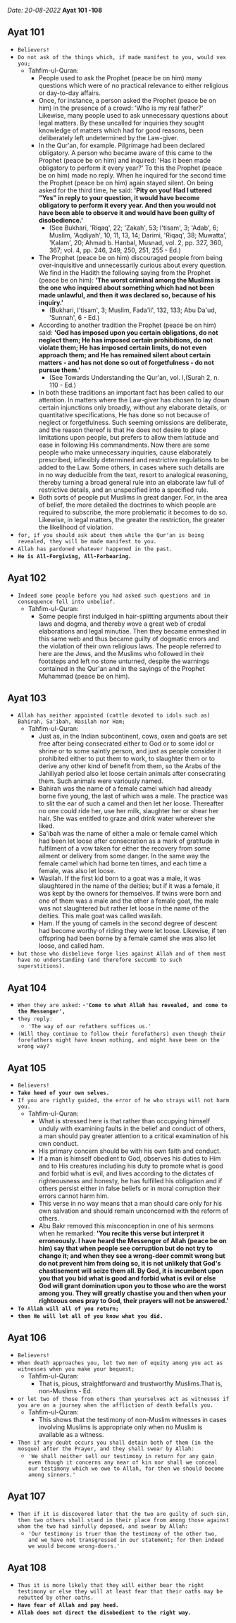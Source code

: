 *Date: 20-08-2022*
**Ayat 101 -108**


## Ayat 101

- `Believers!`
- `Do not ask of the things which, if made manifest to you, would vex you;`
  - Tahfim-ul-Quran:
    - People used to ask the Prophet (peace be on him) many questions which were of no practical relevance to either religious or day-to-day affairs.
    - Once, for instance, a person asked the Prophet (peace be on him) in the presence of a crowd: 'Who is my real father?' Likewise, many people used to ask unnecessary questions about legal matters. By these uncalled for inquiries they sought knowledge of matters which had for good reasons, been deliberately left undetermined by the Law-giver.
    - In the Qur'an, for example. Pilgrimage had been declared obligatory. A person who became aware of this came to the Prophet (peace be on him) and inquired: 'Has it been made obligatory to perform it every year?' To this the Prophet (peace be on him) made no reply. When he inquired for the second time the Prophet (peace be on him) again stayed silent. On being asked for the third time, he said: **'Pity on you! Had I uttered "Yes" in reply to your question, it would have become obligatory to perform it every year. And then you would not have been able to observe it and would have been guilty of disobedience.'**
      - (See Bukhari, 'Riqaq', 22; 'Zakah', 53; I'tisam', 3; 'Adab', 6; Muslim, 'Aqdiyah', 10, 11, 13, 14; Darimi, 'Riqaq', 38; Muwatta', 'Kalam', 20; Ahmad b. Hanbal, Musnad, vol. 2, pp. 327, 360, 367; vol. 4, pp. 246, 249, 250, 251, 255 - Ed.)
    - The Prophet (peace be on him) discouraged people from being over-inquisitive and unnecessarily curious about every question. We find in the Hadith the following saying from the Prophet (peace be on him): **'The worst criminal among the Muslims is the one who inquired about something which had not been made unlawful, and then it was declared so, because of his inquiry.'** 
      - (Bukhari, I'tisam', 3; Muslim, Fada'il', 132, 133; Abu Da'ud, 'Sunnah', 6 - Ed.) 
    - According to another tradition the Prophet (peace be on him) said: **'God has imposed upon you certain obligations, do not neglect them; He has imposed certain prohibitions, do not violate them; He has imposed certain limits, do not even approach them; and He has remained silent about certain matters - and has not done so out of forgetfulness - do not pursue them.'** 
      - (See Towards Understanding the Qur'an, vol. I,(Surah 2, n. 110 - Ed.) 
    - In both these traditions an important fact has been called to our attention. In matters where the Law-giver has chosen to lay down certain injunctions only broadly, without any elaborate details, or quantitative specifications, He has done so not because of neglect or forgetfulness. Such seeming omissions are deliberate, and the reason thereof is that He does not desire to place limitations upon people, but prefers to allow them latitude and ease in following His commandments. Now there are some people who make unnecessary inquiries, cause elaborately prescribed, inflexibly determined and restrictive regulations to be added to the Law. Some others, in cases where such details are in no way deducible from the text, resort to analogical reasoning, thereby turning a broad general rule into an elaborate law full of restrictive details, and an unspecified into a specified rule.
    - Both sorts of people put Muslims in great danger. For, in the area of belief, the more detailed the doctrines to which people are required to subscribe, the more problematic it becomes to do so. Likewise, in legal matters, the greater the restriction, the greater the likelihood of violation.
- `for, if you should ask about them while the Qur'an is being revealed, they will be made manifest to you.`
- `Allah has pardoned whatever happened in the past.`
- **`He is All-Forgiving, All-Forbearing.`**


## Ayat 102
- `Indeed some people before you had asked such questions and in consequence fell into unbelief.`
  - Tahfim-ul-Quran:
    - Some people first indulged in hair-splitting arguments about their laws and dogma, and thereby wove a great web of credal elaborations and legal minutiae. Then they became enmeshed in this same web and thus became guilty of dogmatic errors and the violation of their own religious laws. The people referred to here are the Jews, and the Muslims who followed in their footsteps and left no stone unturned, despite the warnings contained in the Qur'an and in the sayings of the Prophet Muhammad (peace be on him).


## Ayat 103
- `Allah has neither appointed (cattle devoted to idols such as) Bahirah, Sa'ibah, Wasilah nor Ham;`
  - Tahfim-ul-Quran:
    - Just as, in the Indian subcontinent, cows, oxen and goats are set free after being consecrated either to God or to some idol or shrine or to some saintly person, and just as people consider it prohibited either to put them to work, to slaughter them or to derive any other kind of benefit from them, so the Arabs of the Jahiliyah period also let loose certain animals after consecrating them. Such animals were variously named. 
    - Bahirah was the name of a female camel which had already borne five young, the last of which was a male. The practice was to slit the ear of such a camel and then let her loose. Thereafter no one could ride her, use her milk, slaughter her or shear her hair. She was entitled to graze and drink water wherever she liked.
    - Sa'ibah was the name of either a male or female camel which had been let loose after consecration as a mark of gratitude in fulfilment of a vow taken for either the recovery from some ailment or delivery from some danger. In the same way the female camel which had borne ten times, and each time a female, was also let loose.
    - Wasilah. If the first kid born to a goat was a male, it was slaughtered in the name of the deities; but if it was a female, it was kept by the owners for themselves. If twins were born and one of them was a male and the other a female goat, the male was not slaughtered but rather let loose in the name of the deities. This male goat was called wasilah.
    - Ham. If the young of camels in the second degree of descent had become worthy of riding they were let loose. Likewise, if ten offspring had been borne by a female camel she was also let loose, and called ham.
- `but those who disbelieve forge lies against Allah and of them most have no understanding (and therefore succumb to such superstitions).`


## Ayat 104
- `When they are asked:`
  -**`'Come to what Allah has revealed, and come to the Messenger',`**
- `they reply:`
  - `'The way of our refathers suffices us.'`
- `(Will they continue to follow their forefathers) even though their forefathers might have known nothing, and might have been on the wrong way?`


## Ayat 105

- `Believers!`
- **`Take heed of your own selves.`**
- `If you are rightly guided, the error of he who strays will not harm you.`
  - Tahfim-ul-Quran:
    - What is stressed here is that rather than occupying himself unduly with examining faults in the belief and conduct of others, a man should pay greater attention to a critical examination of his own conduct.
    - His primary concern should be with his own faith and conduct. 
    - If a man is himself obedient to God, observes his duties to Him and to His creatures including his duty to promote what is good and forbid what is evil, and lives according to the dictates of righteousness and honesty, he has fulfilled his obligation and if others persist either in false beliefs or in moral corruption their errors cannot harm him.
    - This verse in no way means that a man should care only for his own salvation and should remain unconcerned with the reform of others.
    - Abu Bakr removed this misconception in one of his sermons when he remarked: **'You recite this verse but interpret it erroneously. I have heard the Messenger of Allah (peace be on him) say that when people see corruption but do not try to change it; and when they see a wrong-doer commit wrong but do not prevent him from doing so, it is not unlikely that God's chastisement will seize them all. By God, it is incumbent upon you that you bid what is good and forbid what is evil or else God will grant domination upon you to those who are the worst among you. They will greatly chastise you and then when your righteous ones pray to God, their prayers will not be answered.'**
- **`To Allah will all of you return;`**
- **`then He will let all of you know what you did.`**

## Ayat 106

- `Believers!`
- `When death approaches you, let two men of equity among you act as witnesses when you make your bequest;`
  - Tahfim-ul-Quran:
    - That is, pious, straightforward and trustworthy Muslims.That is, non-Muslims - Ed.
- `or let two of those from others than yourselves act as witnesses if you are on a journey when the affliction of death befalls you.`
  - Tahfim-ul-Quran:
    - This shows that the testimony of non-Muslim witnesses in cases involving Muslims is appropriate only when no Muslim is available as a witness.
- `Then if any doubt occurs you shall detain both of them (in the mosque) after the Prayer, and they shall swear by Allah:`
  - `'We shall neither sell our testimony in return for any gain even though it concerns any near of kin nor shall we conceal our testimony which we owe to Allah, for then we should become among sinners.'`


## Ayat 107
- `Then if it is discovered later that the two are guilty of such sin, then two others shall stand in their place from among those against whom the two had sinfully deposed, and swear by Allah:`
  - `'Our testimony is truer than the testimony of the other two, and we have not transgressed in our statement; for then indeed we would become wrong-doers.'`

## Ayat 108
- `Thus it is more likely that they will either bear the right testimony or else they will at least fear that their oaths may be rebutted by other oaths.`
- **`Have fear of Allah and pay heed.`**
- **`Allah does not direct the disobedient to the right way.`**